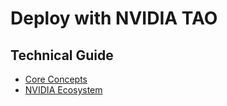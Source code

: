 # Deploy with NVIDIA TAO

## Technical Guide
- [Core Concepts](../../../concepts/frameworks/nvidia-tao)
- [NVIDIA Ecosystem](../../../industry-applications/nvidia-ecosystem)


